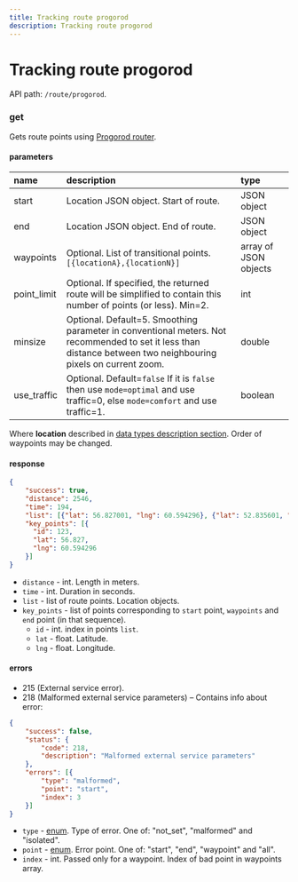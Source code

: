 ```yaml
---
title: Tracking route progorod
description: Tracking route progorod
---
```


# Tracking route progorod

API path: `/route/progorod`.


### get

Gets route points using [Progorod router](https://giswiki.tmcrussia.com/index.php?title=%D0%9C%D0%B0%D1%80%D1%88%D1%80%D1%83%D1%82%D0%B8%D0%B7%D0%B0%D1%86%D0%B8%D1%8F).

#### parameters

| name | description | type|
| :------ | :------ | :----- |
| start | Location JSON object. Start of route. | JSON object |
| end | Location JSON object. End of route. | JSON object |
| waypoints | Optional. List of transitional points. `[{locationA},{locationN}]` | array of JSON objects |
| point_limit | Optional. If specified, the returned route will be simplified to contain this number of points (or less). Min=2. | int |
| minsize | Optional. Default=5. Smoothing parameter in conventional meters. Not recommended to set it less than distance between two neighbouring pixels on current zoom. | double |
| use_traffic | Optional. Default=`false` If it is `false` then use `mode=optimal` and use traffic=0, else `mode=comfort` and use traffic=1. | boolean |

Where **location** described in [data types description section](../../../getting-started.md#data-types). Order of 
waypoints may be changed.

#### response

```json
{
    "success": true,
    "distance": 2546,
    "time": 194,
    "list": [{"lat": 56.827001, "lng": 60.594296}, {"lat": 52.835601, "lng": 60.514721}],
    "key_points": [{
      "id": 123,
      "lat": 56.827,
      "lng": 60.594296
    }] 
}
```

* `distance` - int. Length in meters.
* `time` - int. Duration in seconds.
* `list` - list of route points. Location objects.
* `key_points` - list of points corresponding to `start` point, `waypoints` and `end` point (in that sequence).
    * `id` - int. index in points `list`.
    * `lat` - float. Latitude.
    * `lng` - float. Longitude.

#### errors

* 215 (External service error).
* 218 (Malformed external service parameters) – Contains info about error:

```json
{
    "success": false,
    "status": {
        "code": 218,
        "description": "Malformed external service parameters"
    },
    "errors": [{
        "type": "malformed",
        "point": "start",
        "index": 3
    }]
}
```

* `type` - [enum](../../../getting-started.md#data-types). Type of error. One of: "not_set", "malformed" and "isolated".
* `point` - [enum](../../../getting-started.md#data-types). Error point. One of: "start", "end", "waypoint" and "all".
* `index` - int. Passed only for a waypoint. Index of bad point in waypoints array.